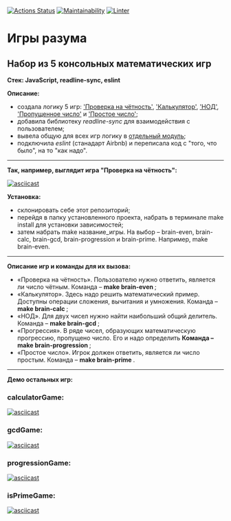 [![Actions Status](https://github.com/Idzanaagi/frontend-project-lvl1/workflows/hexlet-check/badge.svg)](https://github.com/Idzanaagi/frontend-project-lvl1/actions)
[![Maintainability](https://api.codeclimate.com/v1/badges/67c6a20d1cf3563424cc/maintainability)](https://codeclimate.com/github/Idzanaagi/frontend-project-lvl1/maintainability)
[![Linter](https://github.com/Idzanaagi/frontend-project-lvl1/workflows/linter/badge.svg)](https://github.com/Idzanaagi/frontend-project-lvl1/actions)

<h1> Игры разума </h1>
<h2> Набор из 5 консольных математических игр </h2>

<b> Стек: JavaScript, readline-sync, eslint </b>

<b>Описание: </b>
- создала логику 5 игр: ['Проверка на чётность'](https://github.com/Idzanaagi/frontend-project-lvl1/blob/main/src/games/brain-even.js), ['Калькулятор'](https://github.com/Idzanaagi/frontend-project-lvl1/blob/main/src/games/brain-calc.js), ['НОД'](https://github.com/Idzanaagi/frontend-project-lvl1/blob/main/src/games/brain-gcd.js), ['Пропущенное число'](https://github.com/Idzanaagi/frontend-project-lvl1/blob/main/src/games/brain-progression.js) и ['Простое число'](https://github.com/Idzanaagi/frontend-project-lvl1/blob/main/src/games/brain-prime.js);
- добавила библиотеку *readline-sync* для взаимодействия с пользователем;
- вывела общую для всех игр логику в [отдельный модуль](https://github.com/Idzanaagi/frontend-project-lvl1/blob/main/src/index.js);
- подключила *eslint* (станадарт Airbnb) и переписала код c "того, что было", на то "как надо".
------------

<b> Так, например, выглядит игра "Проверка на чётность": </b>

[![asciicast](https://asciinema.org/a/riKy7IApXuxBTfNZR166fyVw0.svg)](https://asciinema.org/a/riKy7IApXuxBTfNZR166fyVw0)

<b>Установка: </b>
- склонировать себе этот репозиторий; 
- перейдя в папку установленного проекта, набрать в терминале make install для установки зависимостей;
- затем набрать make название_игры. На выбор – brain-even, brain-calc, brain-gcd, brain-progression и brain-prime. Например, make brain-even. 

------------

<b>Описание игр и команды для их вызова: </b>
- «Проверка на чётность». Пользователю нужно ответить, является ли число чётным. Команда – <b> make brain-even </b>;
- «Калькулятор». Здесь надо решить математический пример. Доступны операции сложения, вычитания и умножения. Команда – <b> make brain-calc </b>;
- «НОД». Для двух чисел нужно найти наибольший общий делитель. Команда – <b> make brain-gcd </b>;
- «Прогрессия». В ряде чисел, образующих математическую прогрессию, пропущено число. Его и надо определить <b> Команда – make brain-progression </b>;
- «Простое число». Игрок должен ответить, является ли число простым. Команда – <b> make brain-prime </b>.

------------
<b> Демо остальных игр:</b>
### calculatorGame:
[![asciicast](https://asciinema.org/a/y1qPKLkiZlDbJwu6LozwztavU.svg)](https://asciinema.org/a/y1qPKLkiZlDbJwu6LozwztavU)
### gcdGame:
[![asciicast](https://asciinema.org/a/68CnfEq0xfPiapQ6kCgNBNlms.svg)](https://asciinema.org/a/68CnfEq0xfPiapQ6kCgNBNlms)
### progressionGame:
[![asciicast](https://asciinema.org/a/NyHb5pYBV4HBrxtTdtII3TIuh.svg)](https://asciinema.org/a/NyHb5pYBV4HBrxtTdtII3TIuh)
### isPrimeGame:
[![asciicast](https://asciinema.org/a/lXc294cmoLJz384alOZM1TPho.svg)](https://asciinema.org/a/lXc294cmoLJz384alOZM1TPho)
